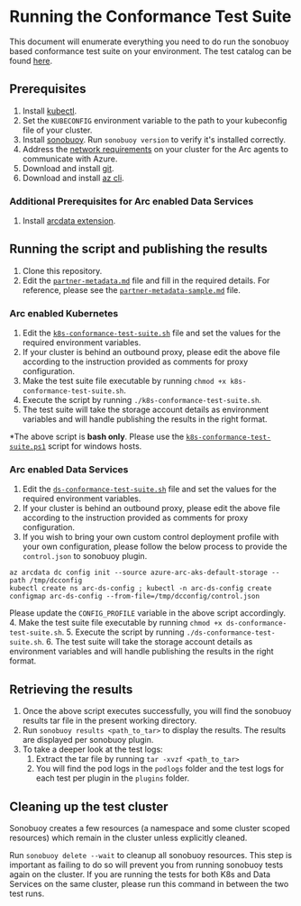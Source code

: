 # Running the Conformance Test Suite

This document will enumerate everything you need to do run the sonobuoy based conformance test suite on your environment. The test catalog can be found [here](catalog.md).

## Prerequisites

1. Install [kubectl](https://kubernetes.io/docs/tasks/tools/#kubectl).
1. Set the `KUBECONFIG` environment variable to the path to your kubeconfig file of your cluster.
2. Install [sonobuoy](https://github.com/vmware-tanzu/sonobuoy#installation). Run `sonobuoy version` to verify it's installed correctly.
3. Address the [network requirements](https://docs.microsoft.com/en-us/azure/azure-arc/kubernetes/quickstart-connect-cluster#meet-network-requirements) on your cluster for the Arc agents to communicate with Azure.
4. Download and install [git](https://git-scm.com/downloads).
5. Download and install [az cli](https://docs.microsoft.com/en-us/cli/azure/install-azure-cli).

### Additional Prerequisites for Arc enabled Data Services

1. Install [arcdata extension](https://docs.microsoft.com/en-us/azure/azure-arc/data/release-notes).

## Running the script and publishing the results

1. Clone this repository.
2. Edit the [`partner-metadata.md`](partner-metadata.md) file and fill in the required details. For reference, please see the [`partner-metadata-sample.md`](partner-metadata-sample.md) file.

### Arc enabled Kubernetes
1. Edit the [`k8s-conformance-test-suite.sh`](k8s-conformance-test-suite.sh) file and set the values for the required environment variables.
2. If your cluster is behind an outbound proxy, please edit the above file according to the instruction provided as comments for proxy configuration.
3. Make the test suite file executable by running `chmod +x k8s-conformance-test-suite.sh`.
4. Execute the script by running `./k8s-conformance-test-suite.sh`.
5. The test suite will take the storage account details as environment variables and will handle publishing the results in the right format.

*The above script is **bash only**. Please use the [`k8s-conformance-test-suite.ps1`](k8s-conformance-test-suite.ps1) script for windows hosts.

### Arc enabled Data Services
1. Edit the [`ds-conformance-test-suite.sh`](ds-conformance-test-suite.sh) file and set the values for the required environment variables.
2. If your cluster is behind an outbound proxy, please edit the above file according to the instruction provided as comments for proxy configuration.
3. If you wish to bring your own custom control deployment profile with your own configuration, please follow the below process to provide the `control.json` to sonobuoy plugin.
```
az arcdata dc config init --source azure-arc-aks-default-storage --path /tmp/dcconfig
kubectl create ns arc-ds-config ; kubectl -n arc-ds-config create configmap arc-ds-config --from-file=/tmp/dcconfig/control.json
```
Please update the `CONFIG_PROFILE` variable in the above script accordingly.
4. Make the test suite file executable by running `chmod +x ds-conformance-test-suite.sh`.
5. Execute the script by running `./ds-conformance-test-suite.sh`.
6. The test suite will take the storage account details as environment variables and will handle publishing the results in the right format.

## Retrieving the results

1. Once the above script executes successfully, you will find the sonobuoy results tar file in the present working directory.
2. Run `sonobuoy results <path_to_tar>` to display the results. The results are displayed per sonobuoy plugin.
3. To take a deeper look at the test logs:
    1. Extract the tar file by running `tar -xvzf <path_to_tar>`
    2. You will find the pod logs in the `podlogs` folder and the test logs for each test per plugin in the `plugins` folder.

## Cleaning up the test cluster

Sonobuoy creates a few resources (a namespace and some cluster scoped resources) which remain in the cluster unless explicitly cleaned.

Run `sonobuoy delete --wait` to cleanup all sonobuoy resources. This step is important as failing to do so will prevent you from running sonobuoy tests again on the cluster. If you are running the tests for both K8s and Data Services on the same cluster, please run this command in between the two test runs.
